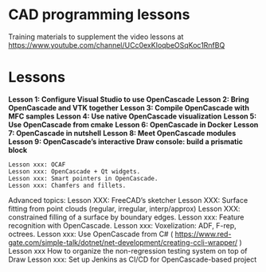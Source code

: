 # CAD programming lessons

Training materials to supplement the video lessons at https://www.youtube.com/channel/UCc0exKIoqbeOSqKoc1RnfBQ

# Lessons

**Lesson 1: Configure Visual Studio to use OpenCascade**
**Lesson 2: Bring OpenCascade and VTK together**
**Lesson 3: Compile OpenCascade with MFC samples**
**Lesson 4: Use native OpenCascade visualization**
**Lesson 5: Use OpenCascade from cmake**
**Lesson 6: OpenCascade in Docker**
**Lesson 7: OpenCascade in nutshell**
**Lesson 8: Meet OpenCascade modules**
**Lesson 9: OpenCascade’s interactive Draw console: build a prismatic block**

    Lesson xxx: OCAF
    Lesson xxx: OpenCascade + Qt widgets.
    Lesson xxx: Smart pointers in OpenCascade.
    Lesson xxx: Chamfers and fillets.

Advanced topics:
    Lesson XXX: FreeCAD’s sketcher
    Lesson XXX: Surface fitting from point clouds (regular, irregular, interp/approx)
    Lesson XXX: constrained filling of a surface by boundary edges.
    Lesson xxx: Feature recognition with OpenCascade.
    Lesson xxx: Voxelization: ADF, F-rep, octrees.
    Lesson xxx: Use OpenCascade from C# ( https://www.red-gate.com/simple-talk/dotnet/net-development/creating-ccli-wrapper/ )
    Lesson xxx How to organize the non-regression testing system on top of Draw
    Lesson xxx: Set up Jenkins as CI/CD for OpenCascade-based project 

